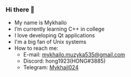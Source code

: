 ### Hi there 👋

- My name is Mykhailo
- I’m currently learning C++ in college
- I love developing Qt applications
- I'm a big fan of Unix systems
- How to reach me:
  - E-mail: mykhailo.muzyka535@gmail.com
  - Discord: hong1923(HONG#3885)
  - Telegram: [Mykhail024](https://t.me/Mykhail024)
